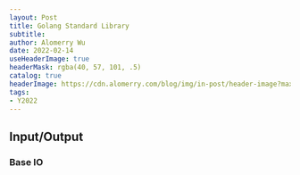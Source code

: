 ```yaml
---
layout: Post
title: Golang Standard Library
subtitle: 
author: Alomerry Wu
date: 2022-02-14
useHeaderImage: true
headerMask: rgba(40, 57, 101, .5)
catalog: true
headerImage: https://cdn.alomerry.com/blog/img/in-post/header-image?max=59
tags:
- Y2022
---
```


<!-- Description. -->

<!-- more -->

## Input/Output

### Base IO
